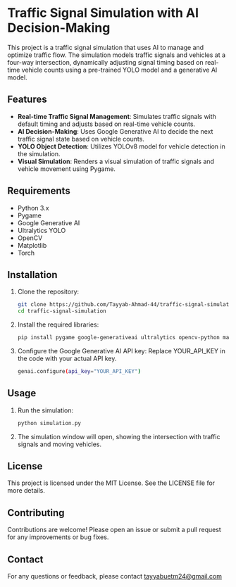 # Traffic Signal Simulation with AI Decision-Making

This project is a traffic signal simulation that uses AI to manage and optimize traffic flow. The simulation models traffic signals and vehicles at a four-way intersection, dynamically adjusting signal timing based on real-time vehicle counts using a pre-trained YOLO model and a generative AI model.

## Features

- **Real-time Traffic Signal Management**: Simulates traffic signals with default timing and adjusts based on real-time vehicle counts.
- **AI Decision-Making**: Uses Google Generative AI to decide the next traffic signal state based on vehicle counts.
- **YOLO Object Detection**: Utilizes YOLOv8 model for vehicle detection in the simulation.
- **Visual Simulation**: Renders a visual simulation of traffic signals and vehicle movement using Pygame.

## Requirements

- Python 3.x
- Pygame
- Google Generative AI
- Ultralytics YOLO
- OpenCV
- Matplotlib
- Torch

## Installation

1. Clone the repository:
   ```bash
   git clone https://github.com/Tayyab-Ahmad-44/traffic-signal-simulation.git
   cd traffic-signal-simulation
2. Install the required libraries:
   ```bash
   pip install pygame google-generativeai ultralytics opencv-python matplotlib torch
3. Configure the Google Generative AI API key:
Replace YOUR_API_KEY in the code with your actual API key.
   ```bash
   genai.configure(api_key="YOUR_API_KEY")

## Usage
1. Run the simulation:
   ```bash
   python simulation.py

2. The simulation window will open, showing the intersection with traffic signals and moving vehicles.

## License
This project is licensed under the MIT License. See the LICENSE file for more details.

## Contributing
Contributions are welcome! Please open an issue or submit a pull request for any improvements or bug fixes.

## Contact
For any questions or feedback, please contact tayyabuetm24@gmail.com
